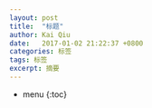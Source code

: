 ```yaml
---
layout: post
title:  "标题"
author: Kai Qiu
date:   2017-01-02 21:22:37 +0800
categories: 标签
tags: 标签
excerpt: 摘要
---
```


* menu
{:toc}

> 
